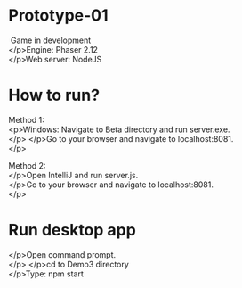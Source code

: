 # Prototype-01
&nbsp;Game in development <br />
&lt;/p&gt;Engine: Phaser 2.12 <br />
&lt;/p&gt;Web server: NodeJS <br />

# How to run? <br />
Method 1: <br />
&lt;p&gt;Windows: Navigate to Beta directory and run server.exe. <br />&lt;/p&gt;
&lt;/p&gt;Go to your browser and navigate to localhost:8081. <br />&lt;/p&gt;
  <br />
  
Method 2: <br/>
&lt;/p&gt;Open IntelliJ and run server.js. <br/>
&lt;/p&gt;Go to your browser and navigate to localhost:8081. <br/> &lt;/p&gt;
   
# Run desktop app <br />
&lt;/p&gt;Open command prompt. <br/>&lt;/p&gt;
&lt;/p&gt;cd to Demo3 directory <br/>
&lt;/p&gt;Type: npm start <br/>
